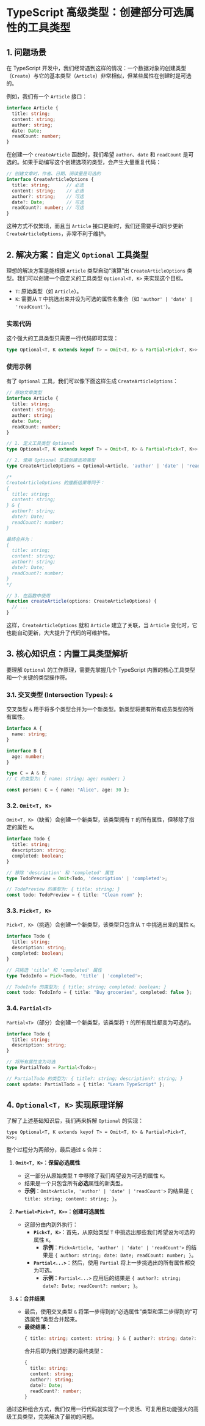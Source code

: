 # TypeScript 高级类型：创建部分可选属性的工具类型

## 1\. 问题场景

在 TypeScript 开发中，我们经常遇到这样的情况：一个数据对象的创建类型（`Create`）与它的基本类型（`Article`）非常相似，但某些属性在创建时是可选的。

例如，我们有一个 `Article` 接口：

```typescript
interface Article {
  title: string;
  content: string;
  author: string;
  date: Date;
  readCount: number;
}
```

在创建一个 `createArticle` 函数时，我们希望 `author`、`date` 和 `readCount` 是可选的。如果手动编写这个创建选项的类型，会产生大量重复代码：

```typescript
// 创建文章时，作者、日期、阅读量是可选的
interface CreateArticleOptions {
  title: string;      // 必选
  content: string;    // 必选
  author?: string;    // 可选
  date?: Date;        // 可选
  readCount?: number; // 可选
}
```

这种方式不仅繁琐，而且当 `Article` 接口更新时，我们还需要手动同步更新 `CreateArticleOptions`，非常不利于维护。

## 2\. 解决方案：自定义 `Optional` 工具类型

理想的解决方案是能根据 `Article` 类型自动“演算”出 `CreateArticleOptions` 类型。我们可以创建一个自定义的工具类型 `Optional<T, K>` 来实现这个目标。

  - `T`: 原始类型（如 `Article`）。
  - `K`: 需要从 `T` 中挑选出来并设为可选的属性名集合（如 `'author' | 'date' | 'readCount'`）。

### 实现代码

这个强大的工具类型只需要一行代码即可实现：

```typescript
type Optional<T, K extends keyof T> = Omit<T, K> & Partial<Pick<T, K>>;
```

### 使用示例

有了 `Optional` 工具，我们可以像下面这样生成 `CreateArticleOptions`：

```typescript
// 原始文章类型
interface Article {
  title: string;
  content: string;
  author: string;
  date: Date;
  readCount: number;
}

// 1. 定义工具类型 Optional
type Optional<T, K extends keyof T> = Omit<T, K> & Partial<Pick<T, K>>;

// 2. 使用 Optional 生成创建选项类型
type CreateArticleOptions = Optional<Article, 'author' | 'date' | 'readCount'>;

/*
CreateArticleOptions 的推断结果等同于：
{
  title: string;
  content: string;
} & {
  author?: string;
  date?: Date;
  readCount?: number;
}

最终合并为：
{
  title: string;
  content: string;
  author?: string;
  date?: Date;
  readCount?: number;
}
*/

// 3. 在函数中使用
function createArticle(options: CreateArticleOptions) {
  // ...
}
```

这样，`CreateArticleOptions` 就和 `Article` 建立了关联，当 `Article` 变化时，它也能自动更新，大大提升了代码的可维护性。

## 3\. 核心知识点：内置工具类型解析

要理解 `Optional` 的工作原理，需要先掌握几个 TypeScript 内置的核心工具类型和一个关键的类型操作符。

### 3.1. 交叉类型 (Intersection Types): `&`

交叉类型 `&` 用于将多个类型合并为一个新类型。新类型将拥有所有成员类型的所有属性。

```typescript
interface A {
  name: string;
}

interface B {
  age: number;
}

type C = A & B;
// C 的类型为: { name: string; age: number; }

const person: C = { name: "Alice", age: 30 };
```

### 3.2. `Omit<T, K>`

`Omit<T, K>`（缺省）会创建一个新类型，该类型拥有 `T` 的所有属性，但移除了指定的属性 `K`。

```typescript
interface Todo {
  title: string;
  description: string;
  completed: boolean;
}

// 移除 'description' 和 'completed' 属性
type TodoPreview = Omit<Todo, 'description' | 'completed'>;

// TodoPreview 的类型为: { title: string; }
const todo: TodoPreview = { title: "Clean room" };
```

### 3.3. `Pick<T, K>`

`Pick<T, K>`（挑选）会创建一个新类型，该类型只包含从 `T` 中挑选出来的属性 `K`。

```typescript
interface Todo {
  title: string;
  description: string;
  completed: boolean;
}

// 只挑选 'title' 和 'completed' 属性
type TodoInfo = Pick<Todo, 'title' | 'completed'>;

// TodoInfo 的类型为: { title: string; completed: boolean; }
const todo: TodoInfo = { title: "Buy groceries", completed: false };
```

### 3.4. `Partial<T>`

`Partial<T>`（部分）会创建一个新类型，该类型将 `T` 的所有属性都变为可选的。

```typescript
interface Todo {
  title: string;
  description: string;
}

// 将所有属性变为可选
type PartialTodo = Partial<Todo>;

// PartialTodo 的类型为: { title?: string; description?: string; }
const update: PartialTodo = { title: "Learn TypeScript" };
```

## 4\. `Optional<T, K>` 实现原理详解

了解了上述基础知识后，我们再来拆解 `Optional` 的实现：

`type Optional<T, K extends keyof T> = Omit<T, K> & Partial<Pick<T, K>>;`

整个过程分为两部分，最后通过 `&` 合并：

1.  **`Omit<T, K>`：保留必选属性**

      - 这一部分从原始类型 `T` 中移除了我们希望设为可选的属性 `K`。
      - 结果是一个只包含所有**必选**属性的新类型。
      - **示例**：`Omit<Article, 'author' | 'date' | 'readCount'>` 的结果是 `{ title: string; content: string; }`。

2.  **`Partial<Pick<T, K>>`：创建可选属性**

      - 这部分由内到外执行：
          - **`Pick<T, K>`**：首先，从原始类型 `T` 中挑选出那些我们希望设为可选的属性 `K`。
              - **示例**：`Pick<Article, 'author' | 'date' | 'readCount'>` 的结果是 `{ author: string; date: Date; readCount: number; }`。
          - **`Partial<...>`**：然后，使用 `Partial` 将上一步挑选出的所有属性都变为可选。
              - **示例**：`Partial<...>` 应用后的结果是 `{ author?: string; date?: Date; readCount?: number; }`。

3.  **`&`：合并结果**

      - 最后，使用交叉类型 `&` 将第一步得到的“必选属性”类型和第二步得到的“可选属性”类型合并起来。
      - **最终结果**：
        ```typescript
        { title: string; content: string; } & { author?: string; date?: Date; readCount?: number; }
        ```
        合并后即为我们想要的最终类型：
        ```typescript
        {
          title: string;
          content: string;
          author?: string;
          date?: Date;
          readCount?: number;
        }
        ```

通过这种组合方式，我们仅用一行代码就实现了一个灵活、可复用且功能强大的高级工具类型，完美解决了最初的问题。